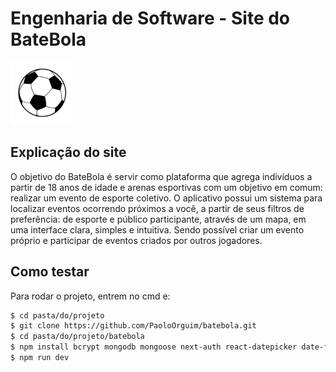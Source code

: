 # Engenharia de Software - Site do BateBola

<img src="https://github.com/PaoloOrguim/batebola/blob/main/public/assets/images/logo.png?raw=true" alt="BateBolaLogo" width="100">

## Explicação do site

O objetivo do BateBola é servir como plataforma que agrega indivíduos a partir de 18 anos de idade e arenas esportivas com um objetivo em comum:
realizar um evento de esporte coletivo. O aplicativo possui um sistema para localizar eventos ocorrendo próximos a você, a partir de seus filtros
de preferência: de esporte e público participante, através de um mapa, em uma interface clara, simples e intuitiva. Sendo possível criar um evento
próprio e participar de eventos criados por outros jogadores.

## Como testar

Para rodar o projeto, entrem no cmd e:

```bash
$ cd pasta/do/projeto
$ git clone https://github.com/PaoloOrguim/batebola.git
$ cd pasta/do/projeto/batebola
$ npm install bcrypt mongodb mongoose next-auth react-datepicker date-fns
$ npm run dev
```
